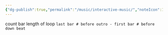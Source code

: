 ```yaml
---
{"dg-publish":true,"permalink":"/music/interactive-music/","noteIcon":1}
---
```




count bar length of loop `last bar # before outro - first bar # before down beat`